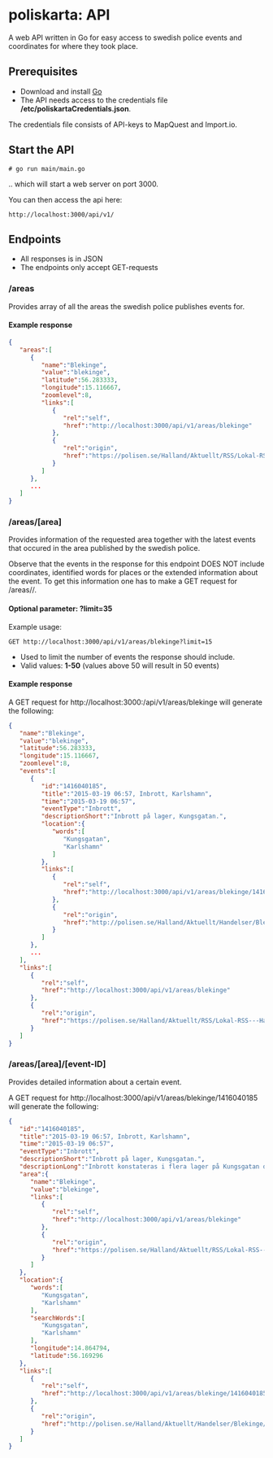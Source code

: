 # poliskarta: API
A web API written in Go for easy access to swedish police events and coordinates for where they took place.

## Prerequisites
* Download and install [Go](https://golang.org/dl/)
* The API needs access to the credentials file **/etc/poliskartaCredentials.json**.

The credentials file consists of API-keys to MapQuest and Import.io.

## Start the API

    # go run main/main.go

.. which will start a web server on port 3000.

You can then access the api here:

    http://localhost:3000/api/v1/


## Endpoints

* All responses is in JSON
* The endpoints only accept GET-requests

### /areas
Provides array of all the areas the swedish police publishes events for.

#### Example response
```json
{  
   "areas":[  
      {  
         "name":"Blekinge",
         "value":"blekinge",
         "latitude":56.283333,
         "longitude":15.116667,
         "zoomlevel":8,
         "links":[  
            {  
               "rel":"self",
               "href":"http://localhost:3000/api/v1/areas/blekinge"
            },
            {  
               "rel":"origin",
               "href":"https://polisen.se/Halland/Aktuellt/RSS/Lokal-RSS---Handelser/Lokala-RSS-listor1/Handelser-RSS---Blekinge/?feed=rss"
            }
         ]
      },
      ...
   ]
}
```

### /areas/[area]
Provides information of the requested area together with the latest events that occured in the area published by the swedish police.

Observe that the events in the response for this endpoint DOES NOT include coordinates, identified words for places or the extended information about the event. To get this information one has to make a GET request for /areas/<area>/<event-ID>.

#### Optional parameter: ?limit=35
Example usage:

    GET http://localhost:3000/api/v1/areas/blekinge?limit=15


* Used to limit the number of events the response should include.
* Valid values: **1-50** (values above 50 will result in 50 events)

#### Example response
A GET request for http://localhost:3000:/api/v1/areas/blekinge will generate the following:

```json
{  
   "name":"Blekinge",
   "value":"blekinge",
   "latitude":56.283333,
   "longitude":15.116667,
   "zoomlevel":8,
   "events":[  
      {  
         "id":"1416040185",
         "title":"2015-03-19 06:57, Inbrott, Karlshamn",
         "time":"2015-03-19 06:57",
         "eventType":"Inbrott",
         "descriptionShort":"Inbrott på lager, Kungsgatan.",
         "location":{  
            "words":[  
               "Kungsgatan",
               "Karlshamn"
            ]
         },
         "links":[  
            {  
               "rel":"self",
               "href":"http://localhost:3000/api/v1/areas/blekinge/1416040185"
            },
            {  
               "rel":"origin",
               "href":"http://polisen.se/Halland/Aktuellt/Handelser/Blekinge/2015-03-19-0657-Inbrott-Karlshamn/"
            }
         ]
      },
      ...
   ],
   "links":[  
      {  
         "rel":"self",
         "href":"http://localhost:3000/api/v1/areas/blekinge"
      },
      {  
         "rel":"origin",
         "href":"https://polisen.se/Halland/Aktuellt/RSS/Lokal-RSS---Handelser/Lokala-RSS-listor1/Handelser-RSS---Blekinge/?feed=rss"
      }
   ]
}
```

### /areas/[area]/[event-ID]
Provides detailed information about a certain event.

A GET request for http://localhost:3000/api/v1/areas/blekinge/1416040185 will generate the following:

```json
{  
   "id":"1416040185",
   "title":"2015-03-19 06:57, Inbrott, Karlshamn",
   "time":"2015-03-19 06:57",
   "eventType":"Inbrott",
   "descriptionShort":"Inbrott på lager, Kungsgatan.",
   "descriptionLong":"Inbrott konstateras i flera lager på Kungsgatan där lagren uppges tillhöra flera olika butiker. Vad som tillgripits är inledningsvis okänt.",
   "area":{  
      "name":"Blekinge",
      "value":"blekinge",
      "links":[  
         {  
            "rel":"self",
            "href":"http://localhost:3000/api/v1/areas/blekinge"
         },
         {  
            "rel":"origin",
            "href":"https://polisen.se/Halland/Aktuellt/RSS/Lokal-RSS---Handelser/Lokala-RSS-listor1/Handelser-RSS---Blekinge/?feed=rss"
         }
      ]
   },
   "location":{  
      "words":[  
         "Kungsgatan",
         "Karlshamn"
      ],
      "searchWords":[  
         "Kungsgatan",
         "Karlshamn"
      ],
      "longitude":14.864794,
      "latitude":56.169296
   },
   "links":[  
      {  
         "rel":"self",
         "href":"http://localhost:3000/api/v1/areas/blekinge/1416040185"
      },
      {  
         "rel":"origin",
         "href":"http://polisen.se/Halland/Aktuellt/Handelser/Blekinge/2015-03-19-0657-Inbrott-Karlshamn/"
      }
   ]
}
```
